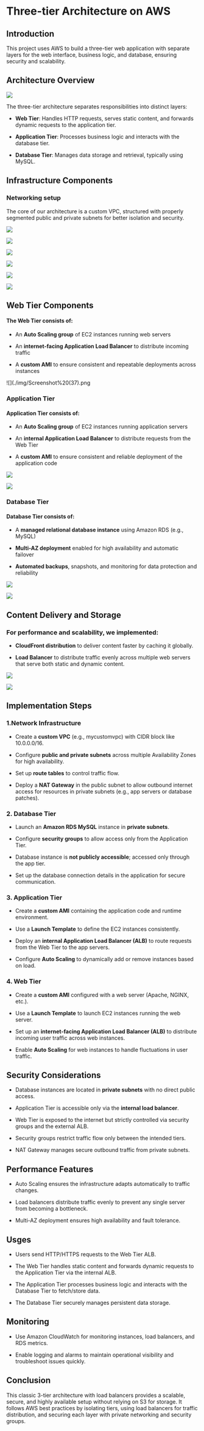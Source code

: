 # Three-tier Architecture on AWS

## Introduction

This project uses AWS to build a three-tier web application with separate layers for the web interface, business logic, and database, ensuring security and scalability.

## Architecture Overview

![](./img/Screenshot%20(42).png)

The three-tier architecture separates responsibilities into distinct layers:

* **Web Tier**: Handles HTTP requests, serves static content, and forwards dynamic requests to the application tier.

* **Application Tier**: Processes business logic and interacts with the database tier.

* **Database Tier**: Manages data storage and retrieval, typically using MySQL.

## Infrastructure Components

### Networking setup

The core of our architecture is a custom VPC, structured with properly segmented public and private subnets for better isolation and security.

![](./img/Screenshot%20(24).png)

![](./img/Screenshot%20(25).png)

![](./img/Screenshot%20(27).png)

![](./img/Screenshot%20(30).png)

![](./img/Screenshot%20(31).png)

![](./img/photo_2025-09-22_00-45-01.jpg)

##  Web Tier Components

#### The Web Tier consists of:
* An **Auto Scaling group** of EC2 instances running web servers

* An **internet-facing Application Load Balancer** to distribute incoming traffic

* A **custom AMI** to ensure consistent and repeatable deployments across instances


![](./img/Screenshot%20(37).png

### Application Tier 

#### Application Tier consists of:
* An **Auto Scaling group** of EC2 instances running application servers

* An **internal Application Load Balancer** to distribute requests from the Web Tier

* A **custom AMI** to ensure consistent and reliable deployment of the application code

![](./img/Screenshot%20(35).png)

![](./img/Screenshot%20(39).png)



### Database Tier

#### Database Tier consists of:
* A **managed relational database instance** using Amazon RDS (e.g., MySQL)

* **Multi-AZ deployment** enabled for high availability and automatic failover

* **Automated backups**, snapshots, and monitoring for data protection and reliability

![](./img/Screenshot%20(29).png)

![](./img/Screenshot%20(36).png)

## Content Delivery and Storage

### For performance and scalability, we implemented:

* **CloudFront distribution** to deliver content faster by caching it globally.

* **Load Balancer** to distribute traffic evenly across multiple web servers that serve both static and dynamic content.


![](/img/Screenshot%20(16).png)

![](/img/Screenshot%20(17).png)

## Implementation Steps

### 1.Network Infrastructure
* Create a **custom VPC** (e.g., mycustomvpc) with CIDR block like 10.0.0.0/16.

* Configure **public and private subnets** across multiple Availability Zones for high availability.

* Set up **route tables** to control traffic flow.

* Deploy a **NAT Gateway** in the public subnet to allow outbound internet access for resources in private subnets (e.g., app servers or database patches).

### 2. Database Tier
* Launch an **Amazon RDS MySQL** instance in **private subnets**.

* Configure **security groups** to allow access only from the Application Tier.

* Database instance is **not publicly accessible**; accessed only through the app tier.

* Set up the database connection details in the application for secure communication.

### 3. Application Tier
* Create a **custom AMI** containing the application code and runtime environment.

* Use a **Launch Template** to define the EC2 instances consistently.

* Deploy an **internal Application Load Balancer (ALB)** to route requests from the Web Tier to the app servers.

* Configure **Auto Scaling** to dynamically add or remove instances based on load.

### 4. Web Tier
* Create a **custom AMI** configured with a web server (Apache, NGINX, etc.).

* Use a **Launch Template** to launch EC2 instances running the web server.

* Set up an **internet-facing Application Load Balancer (ALB)** to distribute incoming user traffic across web instances.

* Enable **Auto Scaling** for web instances to handle fluctuations in user traffic.

## Security Considerations

* Database instances are located in **private subnets** with no direct public access.

* Application Tier is accessible only via the **internal load balancer**.

* Web Tier is exposed to the internet but strictly controlled via security groups and the external ALB.

* Security groups restrict traffic flow only between the intended tiers.

* NAT Gateway manages secure outbound traffic from private subnets.

## Performance Features

* Auto Scaling ensures the infrastructure adapts automatically to traffic changes.

* Load balancers distribute traffic evenly to prevent any single server from becoming a bottleneck.

* Multi-AZ deployment ensures high availability and fault tolerance.

## Usges

* Users send HTTP/HTTPS requests to the Web Tier ALB.

* The Web Tier handles static content and forwards dynamic requests to the Application Tier via the internal ALB.

* The Application Tier processes business logic and interacts with the Database Tier to fetch/store data.

* The Database Tier securely manages persistent data storage.

## Monitoring

* Use Amazon CloudWatch for monitoring instances, load balancers, and RDS metrics.

* Enable logging and alarms to maintain operational visibility and troubleshoot issues quickly.

## Conclusion

This classic 3-tier architecture with load balancers provides a scalable, secure, and highly available setup without relying on S3 for storage. It follows AWS best practices by isolating tiers, using load balancers for traffic distribution, and securing each layer with private networking and security groups.








